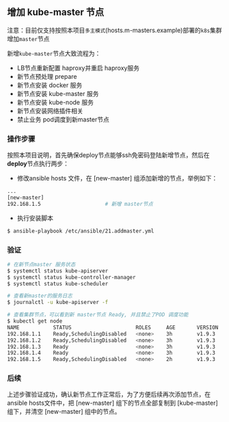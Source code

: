 ## 增加 kube-master 节点

注意：目前仅支持按照本项目`多主模式`(hosts.m-masters.example)部署的`k8s`集群增加`master`节点

新增`kube-master`节点大致流程为：
- LB节点重新配置 haproxy并重启 haproxy服务
- 新节点预处理 prepare
- 新节点安装 docker 服务
- 新节点安装 kube-master 服务
- 新节点安装 kube-node 服务
- 新节点安装网络插件相关
- 禁止业务 pod调度到新master节点

### 操作步骤

按照本项目说明，首先确保deploy节点能够ssh免密码登陆新增节点，然后在**deploy**节点执行两步：

- 修改ansible hosts 文件，在 [new-master] 组添加新增的节点，举例如下：

``` bash
...
[new-master]
192.168.1.5                 	# 新增 master节点

```

- 执行安装脚本

``` bash
$ ansible-playbook /etc/ansible/21.addmaster.yml
```

### 验证

``` bash
# 在新节点master 服务状态
$ systemctl status kube-apiserver 
$ systemctl status kube-controller-manager
$ systemctl status kube-scheduler

# 查看新master的服务日志
$ journalctl -u kube-apiserver -f

# 查看集群节点，可以看到新 master节点 Ready, 并且禁止了POD 调度功能
$ kubectl get node
NAME           STATUS                     ROLES     AGE       VERSION
192.168.1.1    Ready,SchedulingDisabled   <none>    3h        v1.9.3
192.168.1.2    Ready,SchedulingDisabled   <none>    3h        v1.9.3
192.168.1.3    Ready                      <none>    3h        v1.9.3
192.168.1.4    Ready                      <none>    3h        v1.9.3
192.168.1.5    Ready,SchedulingDisabled   <none>    2h        v1.9.3	# 新增 master节点
```

### 后续

上述步骤验证成功，确认新节点工作正常后，为了方便后续再次添加节点，在ansible hosts文件中，把 [new-master] 组下的节点全部复制到 [kube-master] 组下，并清空 [new-master] 组中的节点。
